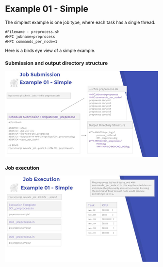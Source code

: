 # Example 01 - Simple

The simplest example is one job type, where each task has a single thread. 

```
#Filename - preprocess.sh
#HPC jobname=preprocess
#HPC commands_per_node=1
```

Here is a birds eye view of a simple example.

### Submission and output directory structure

![Example 01-1](/_docs/images/HPC_Runner_Diagrams_-_Example_01-1.jpg)


### Job execution

![Example 01-2](/_docs/images/HPC_Runner_Diagrams_-_Example_01-2.jpg)
